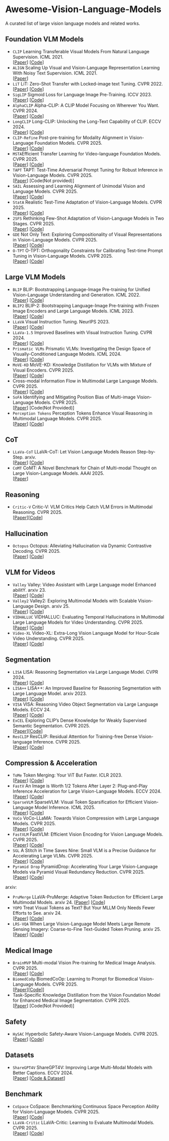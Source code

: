 # Awesome-Vision-Language-Models

A curated list of large vision language models and related works.

## Foundation VLM Models

- `CLIP` Learning Transferable Visual Models From Natural Language Supervision. ICML 2021.  
  [[Paper](https://arxiv.org/abs/2103.00020)] [[Code](https://github.com/OpenAI/CLIP)]  
- `ALIGN` Scaling Up Visual and Vision-Language Representation Learning With Noisy Text Supervision. ICML 2021.  
  [[Paper](https://arxiv.org/abs/2102.05918)]
- `LiT` LiT: Zero-Shot Transfer with Locked-image text Tuning. CVPR 2022.   
  [[Paper](https://arxiv.org/abs/2111.07991)] [[Code](https://github.com/google-research/vision_transformer#lit-models)] 
- `SigLIP` Sigmoid Loss for Language Image Pre-Training. ICCV 2023.  
  [[Paper](https://arxiv.org/abs/2303.15343)] [[Code](https://github.com/google-research/big_vision)]  
- `AlphaCLIP` Alpha-CLIP: A CLIP Model Focusing on Wherever You Want. CVPR 2024.  
  [[Paper](https://arxiv.org/abs/2312.03818)] [[Code](https://github.com/SunzeY/AlphaCLIP)] 
- `LongCLIP` Long-CLIP: Unlocking the Long-Text Capability of CLIP. ECCV 2024.  
  [[Paper](https://arxiv.org/abs/2403.15378)] [[Code](https://github.com/beichenzbc/Long-CLIP)]
- `CLIP-Refine` Post-pre-training for Modality Alignment in Vision-Language Foundation Models. CVPR 2025.   
  [[Paper](https://arxiv.org/abs/2504.12717)] [[Code](https://github.com/yshinya6/clip-refine)]
- `MSTA`Efficient Transfer Learning for Video-language Foundation Models. CVPR 2025.   
[[Paper](https://arxiv.org/abs/2411.11223)] [[Code](https://github.com/chenhaoxing/ETL4Video)]    
- `TAPT` TAPT: Test-Time Adversarial Prompt Tuning for Robust Inference in Vision-Language Models. CVPR 2025.   
[[Paper](https://arxiv.org/abs/2411.13136)] [Code(Not provided)]   
- `SAIL` Assessing and Learning Alignment of Unimodal Vision and Language Models. CVPR 2025.   
[[Paper](https://arxiv.org/abs/2412.04616)] [[Code](https://lezhang7.github.io/sail.github.io/)]   
- `StatA` Realistic Test-Time Adaptation of Vision-Language Models. CVPR 2025.   
[[Paper](https://arxiv.org/abs/2501.03729)] [[Code](https://github.com/MaxZanella/StatA)]
- `2SFS` Rethinking Few-Shot Adaptation of Vision-Language Models in Two Stages. CVPR 2025.   
[[Paper](https://arxiv.org/abs/2503.11609)] [[Code](https://github.com/FarinaMatteo/rethinking_fewshot_vlms)]
- `GDE` Not Only Text: Exploring Compositionality of Visual Representations in Vision-Language Models. CVPR 2025.   
[[Paper](https://arxiv.org/abs/2503.17142)] [[Code](https://github.com/BerasiDavide/vlm_image_compositionality)]   
- `O-TPT` O-TPT: Orthogonality Constraints for Calibrating Test-time Prompt Tuning in Vision-Language Models. CVPR 2025.   
[[Paper](https://arxiv.org/abs/2503.12096)] [[Code](https://github.com/ashshaksharifdeen/O-TPT)]   


## Large VLM Models

- `BLIP` BLIP: Bootstrapping Language-Image Pre-training for Unified Vision-Language Understanding and Generation. ICML 2022.   
  [[Paper](https://arxiv.org/abs/2201.12086)] [[Code](https://github.com/salesforce/BLIP)]
- `BLIP2` BLIP-2: Bootstrapping Language-Image Pre-training with Frozen Image Encoders and Large Language Models. ICML 2023.   
  [[Paper](https://arxiv.org/abs/2301.12597)] [[Code](https://github.com/salesforce/LAVIS/tree/main/projects/blip2)]   
- `LLaVA` Visual Instruction Tuning.  NeurIPS 2023.  
  [[Paper](https://arxiv.org/abs/2304.08485)] [[Code](https://github.com/haotian-liu/LLaVA)]   
- `LLaVa-1.5` Improved Baselines with Visual Instruction Tuning. CVPR 2024.   
  [[Paper](https://arxiv.org/abs/2310.03744)] [[Code](https://github.com/haotian-liu/LLaVA)]   
- `Prismatic VLMs` Prismatic VLMs: Investigating the Design Space of Visually-Conditioned Language Models. ICML 2024.   
  [[Paper](https://arxiv.org/abs/2402.07865)] [[Code](https://github.com/TRI-ML/prismatic-vlms)]
- `MoVE-KD` MoVE-KD: Knowledge Distillation for VLMs with Mixture of Visual Encoders. CVPR 2025.   
  [[Paper](https://arxiv.org/abs/2501.01709)] [[Code](https://github.com/hey-cjj/MoVE-KD)]   
-  Cross-modal Information Flow in Multimodal Large Language Models. CVPR 2025.   
[[Paper](https://arxiv.org/abs/2411.18620)] [[Code](https://github.com/FightingFighting/cross-modal-information-flow-in-MLLM)]   
- `SoFA` Identifying and Mitigating Position Bias of Multi-image Vision-Language Models. CVPR 2025.   
[[Paper](https://arxiv.org/abs/2503.13792)] [Code(Not Provided)]   
- `Perception Tokens` Perception Tokens Enhance Visual Reasoning in Multimodal Language Models. CVPR 2025.   
[[Paper](https://arxiv.org/abs/2412.03548)] [[Code](https://github.com/mahtabbigverdi/Aurora-perception)]     

## CoT

- `LLaVa-CoT` LLaVA-CoT: Let Vision Language Models Reason Step-by-Step. arxiv.   
  [[Paper](https://arxiv.org/abs/2411.10440)] [[Code](https://github.com/PKU-YuanGroup/LLaVA-CoT)]   
- `CoMT` CoMT: A Novel Benchmark for Chain of Multi-modal Thought on Large Vision-Language Models. AAAI 2025.   
  [[Paper](https://arxiv.org/abs/2412.12932)]

## Reasoning
- `Critic-V` Critic-V: VLM Critics Help Catch VLM Errors in Multimodal Reasoning. CVPR 2025.  
[[Paper](https://arxiv.org/abs/2411.18203)][[Code](https://github.com/kyrieLei/Critic-V)]

## Hallucination
- `Octopus` Octopus: Alleviating Hallucination via Dynamic Contrastive Decoding. CVPR 2025.   
[[Paper](https://www.arxiv.org/abs/2503.00361)] [[Code](https://github.com/LijunZhang01/Octopus)]   

## VLM for Videos

- `Valley` Valley: Video Assistant with Large Language model Enhanced abilitY. arxiv 23.   
[[Paper](https://arxiv.org/abs/2306.07207)] [[Code](https://github.com/bytedance/Valley)]   
- `Valley2` Valley2: Exploring Multimodal Models with Scalable Vision-Language Design. arxiv 25.    
[[Paper](https://arxiv.org/abs/2501.05901)] [[Code](https://github.com/bytedance/Valley)]   
- `VIDHALLUC` VIDHALLUC: Evaluating Temporal Hallucinations in Multimodal Large Language Models for Video Understanding. CVPR 2025.   
[[Paper](https://arxiv.org/abs/2412.03735)] [[Code](https://people-robots.github.io/vidhalluc/)]    
- `Video-XL` Video-XL: Extra-Long Vision Language Model for Hour-Scale Video Understanding. CVPR 2025.   
[[Paper](https://arxiv.org/abs/2409.14485)] [[Code](https://github.com/VectorSpaceLab/Video-XL)]   

## Segmentation

- `LISA` LISA: Reasoning Segmentation via Large Language Model. CVPR 2024.   
[[Paper](https://arxiv.org/abs/2308.00692)] [[Code](https://github.com/dvlab-research/LISA?tab=readme-ov-file)]    
- `LISA++` LISA++: An Improved Baseline for Reasoning Segmentation with Large Language Model. arxiv 2023.   
[[Paper](https://arxiv.org/abs/2312.17240)] [[Code](https://github.com/dvlab-research/LISA?tab=readme-ov-file)]   
- `VISA` VISA: Reasoning Video Object Segmentation via Large Language Models. ECCV 24.   
[[Paper](https://arxiv.org/abs/2407.11325)] [[Code](https://github.com/cilinyan/VISA?tab=readme-ov-file)]   
- `ExCEL` Exploring CLIP’s Dense Knowledge for Weakly Supervised Semantic Segmentation. CVPR 2025.   
[[Paper](https://arxiv.org/abs/2503.20826)][[Code](https://github.com/zwyang6/ExCEL)]   
- `ResCLIP` ResCLIP: Residual Attention for Training-free Dense Vision-language Inference. CVPR 2025.   
[[Paper](https://arxiv.org/abs/2411.15851)] [[Code](https://github.com/yvhangyang/ResCLIP)]

## Compression & Acceleration
- `ToMe` Token Merging: Your ViT But Faster. ICLR 2023.   
[[Paper](https://arxiv.org/abs/2210.09461)] [[Code](https://github.com/facebookresearch/ToMe)]   
- `FastV` An Image is Worth 1/2 Tokens After Layer 2: Plug-and-Play Inference Acceleration for Large Vision-Language Models. ECCV 2024.   
[[Paper](https://arxiv.org/abs/2403.06764)] [[Code](https://github.com/pkunlp-icler/FastV)]   
- `SparseVLM` SparseVLM: Visual Token Sparsification for Efficient Vision-Language Model Inference. ICML 2025.   
[[Paper](https://arxiv.org/abs/2410.04417)] [[Code](https://github.com/Gumpest/SparseVLMs)]   
- `VoCo` VoCo-LLaMA: Towards Vision Compression with Large Language Models. CVPR 2025.    
[[Paper](https://arxiv.org/abs/2406.12275v2)] [[Code](https://github.com/Yxxxb/VoCo-LLaMA)]    
- `FastVLM` FastVLM: Efficient Vision Encoding for Vision Language Models. CVPR 2025.    
[[Paper](https://arxiv.org/abs/2412.13303)] [[Code](https://github.com/apple/ml-fastvlm)]    
- `SGL` A Stitch in Time Saves Nine: Small VLM is a Precise Guidance for Accelerating Large VLMs. CVPR 2025.     
[[Paper](https://arxiv.org/abs/2412.03324)] [[Code](https://github.com/NUS-HPC-AI-Lab/SGL)]   
- `Pyramid Drop` PyramidDrop: Accelerating Your Large Vision-Language Models via Pyramid Visual Redundancy Reduction. CVPR 2025.   
[[Paper](https://arxiv.org/abs/2410.17247)] [[Code](https://github.com/Cooperx521/PyramidDrop)]   

arxiv:
- `PruMerge` LLaVA-PruMerge: Adaptive Token Reduction for Efficient Large Multimodal Models. arxiv 24.
[[Paper](https://arxiv.org/abs/2403.15388)] [[Code](https://llava-prumerge.github.io/)]   
- `YOPO` Treat Visual Tokens as Text? But Your MLLM Only Needs Fewer Efforts to See. arxiv 24.   
[[Paper](https://arxiv.org/abs/2410.06169)] [[Code](https://github.com/ZhangAIPI/YOPO_MLLM_Pruning)]   
- `LRS-VQA` When Large Vision-Language Model Meets Large Remote Sensing Imagery: Coarse-to-Fine Text-Guided Token Pruning. arxiv 25.   
[[Paper](https://arxiv.org/abs/2503.07588)] [[Code](https://github.com/VisionXLab/LRS-VQA)]   

## Medical Image
- `BrainMVP` Multi-modal Vision Pre-training for Medical Image Analysis. CVPR 2025.   
[[Paper](https://arxiv.org/abs/2410.10604)] [[Code](https://github.com/openmedlab/BrainMVP)]   
- `BiomedCoOp` BiomedCoOp: Learning to Prompt for Biomedical Vision-Language Models. CVPR 2025.   
[[Paper](https://arxiv.org/abs/2411.15232)][[Code](https://github.com/HealthX-Lab/BiomedCoOp)]]   
- Task-Specific Knowledge Distillation from the Vision Foundation Model for Enhanced Medical Image Segmentation. CVPR 2025.   
[[Paper](https://arxiv.org/abs/2503.06976)] [Code(Not Provided)]    

## Safety
- `HySAC` Hyperbolic Safety-Aware Vision-Language Models. CVPR 2025.   
[[Paper](https://arxiv.org/abs/2503.12127)] [[Code](https://github.com/aimagelab/HySAC)]   

## Datasets

- `ShareGPT4V` ShareGPT4V: Improving Large Multi-Modal Models with Better Captions. ECCV 2024.   
  [[Paper](https://arxiv.org/abs/2311.12793)] [[Code & Dataset](https://github.com/ShareGPT4Omni/ShareGPT4V)]   

## Benchmark
- `CoSpace` CoSpace: Benchmarking Continuous Space Perception Ability for Vision-Language Models. CVPR 2025.   
[[Paper](https://arxiv.org/abs/2503.14161)] [[Code](https://thunlp-mt.github.io/CoSpace/)]   
- `LLaVA-Critic` LLaVA-Critic: Learning to Evaluate Multimodal Models. CVPR 2025.   
[[Paper](https://arxiv.org/abs/2410.02712)] [[Code](https://github.com/LLaVA-VL/LLaVA-NeXT)]   


